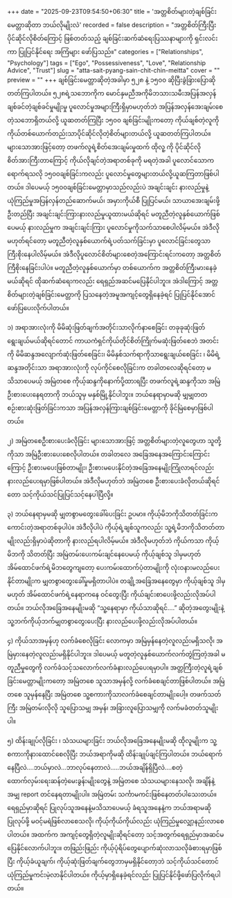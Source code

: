+++
date = "2025-09-23T09:54:50+06:30"
title = 'အတ္တစိတ်များတဲ့ချစ်ခြင်းမေတ္တာဆိုတာ ဘယ်လိုမျိုးလဲ'
recorded = false
description = "အတ္တစိတ်ကြီးပြီး ပိုင်ဆိုင်လိုစိတ်ကြောင့် ဖြစ်တတ်သည့် ချစ်ခြင်းဆက်ဆံရေးပြဿနာများကို ရှင်းလင်းကာ ပြုပြင်နိုင်ရေး အကြံများ ဖော်ပြသည်။"
categories = ["Relationships", "Psychology"]
tags = ["Ego", "Possessiveness", "Love", "Relationship Advice", "Trust"]
slug = "atta-sait-pyang-sain-chit-chin-meitta"
cover = ""
preview = ""
+++
ချစ်ခြင်းမေတ္တာဆိုတဲ့အခါမှာ ၅၂၈ နဲ့ ၁၅၀၀ ဆိုပြီးခွဲခြားပြောဆိုတတ်ကြပါတယ်။ ၅၂၈ရဲ့သဘောကိုက မောင်နှမညီအကိုမိဘသားသမီးအပြန်အလှန်ချစ်ခင်တဲ့ချစ်ခင်မှုမျိုးမှု ပူလောင်မှုအများကြီးရှိမှာမဟုတ်ဘဲ အပြန်အလှန်အေးချမ်းစေတဲ့သဘောရှိတယ်လို့ ယူဆတတ်ကြပြီး ၁၅၀၀ ချစ်ခြင်းမျိုးကတော့ ကိုယ်ချစ်တဲ့လူကို ကိုယ်တစ်ယောက်တည်းသာပိုင်ဆိုင်လိုတဲ့စိတ်များတယ်လို့ ယူဆတတ်ကြပါတယ်။ များသောအားဖြင့်တော့ တဖက်လူရဲ့စိတ်အေးချမ်းမှုထက် ထိုလူ့ ကို ပိုင်ဆိုင်လိုစိတ်အားကြီးတာကြောင့် ကိုယ်လိုချင်တဲ့အရာတစ်ခုကို မရတဲ့အခါ ပူလောင်သောကရောက်ရသလို ၁၅၀၀ချစ်ခြင်းကလည်း ပူလောင်မှုတွေများတယ်လို့ယူဆကြတာဖြစ်ပါတယ်။
ဒါပေမယ့် ၁၅၀၀ချစ်ခြင်းမေတ္တာမှာသည်လည်းပဲ အချင်းချင်း နားလည်မှုနဲ့ ယုံကြည်မှုအပြန်လှန်တည်ဆောက်မယ်၊ အမှားကိုယ်စီ ပြုပြင်မယ်၊ သာယာအေးချမ်းဖို့ဦးတည်ပြီး အချင်းချင်းကြားနားလည်မှုယူထားမယ်ဆိုရင် မတူညီတဲ့လူနှစ်ယောက်ဖြစ်ပေမယ့် နားလည်မှုက အချင်းချင်းကြား ပူလောင်မှုကိုသက်သာစေပါလိမ့်မယ်။ အဲဒီလိုမဟုတ်ရင်တော့ မတူညီတဲ့လူနှစ်ယောက်ရဲ့ပတ်သက်ခြင်းမှာ ပူလောင်ခြင်းတွေသာ ကြီးစိုးနေပါလိမ့်မယ်။ အဲဒီလိုပူလောင်စိတ်များစေတဲ့အကြောင်းရင်းကတော့ အတ္တစိတ်ကြီစိုးနေခြင်းပါပဲ။ မတူညီတဲ့လူနှစ်ယောက်မှာ တစ်ယောက်က အတ္တစိတ်ကြီးမားနေခဲ့မယ်ဆိုရင် ထိုဆက်ဆံရေးကလည်း ရေရှည်အဆင်မပြေနိုင်ပါဘူး။ အဲဒါကြောင့် အတ္တစိတ်များတဲ့ချစ်ခြင်းမေတ္တာကို ပြသနေတဲ့အမူအကျင့်တွေရှိနေခဲ့ရင် ပြုပြင်နိုင်အောင်ဖော်ပြပေးလိုက်ပါတယ်။

၁) အရာအားလုံးကို မိမိဆုံးဖြတ်ချက်အတိုင်းသာလိုက်နာစေခြင်း
တခုခုဆုံးဖြတ်ရွေးချယ်မယ်ဆိုရင်တောင် ကာယကံရှင်ကိုယ်တိုင်စိတ်ကြိုက်မဆုံးဖြတ်စေဘဲ အတင်းကို မိမိဆန္ဒအလျောက်ဆုံးဖြတ်စေခြင်း၊ မိမိနှစ်သက်ရာကိုသာရွေးချယ်စေခြင်း ၊ မိမိရဲ့ဆန္ဒအတိုင်းသာ အရာအားလုံးကို လုပ်ကိုင်စေလိုခြင်းက တခါတလေဆိုရင်တော့ မသိသာပေမယ့် အမြဲတစေ ကိုယ့်ဆန္ဒကိုနောက်ပို့ထားရပြီး တဖက်လူရဲ့ဆန္ဒကိုသာ အမြဲဦးစားပေးနေရတာကို ဘယ်သူမှ မနှစ်မြို့နိုင်ပါဘူး။ ဘယ်နေရာမှာမဆို မျှမျှတတ စဉ်းစားဆုံးဖြတ်ခြင်းကသာ အပြန်အလှန်ကြားချစ်ခြင်းမေတ္တာကို ခိုင်မြဲစေမှာဖြစ်ပါတယ်။

၂) အမြဲတစေဦးစားပေးခံလိုခြင်း
များသောအားဖြင့် အတ္တစိတ်များတဲ့လူတွေဟာ သူတို့ကိုသာ အမြဲဦးစားပေးစေလိုပါတယ်။ တခါတလေ အခြေအနေအကြောင်းကြောင်းကြောင့် ဦးစားမပေးဖြစ်တာမျိုး၊ ဦးစားမပေးနိုင်တဲ့အခြေအနေမျိုးကြုံလာရင်လည်း နားလည်ပေးရမှာဖြစ်ပါတယ်။ အဲဒီလိုမဟုတ်ဘဲ အမြဲတစေ ဦးစားပေးခံလိုတယ်ဆိုရင်တော သင့်ကိုယ်သင်ပြုပြင်သင့်နေပါပြီလို့။

၃) ဘယ်နေရာမှမဆို မျှတစွာမတွေးခေါ်ပေးခြင်း
ဥပမာ။ ကိုယ့်မိဘကိုသိတတ်ခြင်းက ကောင်းတဲ့အရာတစ်ခုပါပဲ။ အဲဒီလိုပါပဲ ကိုယ့်ရဲ့ချစ်သူကလည်း သူ့ရဲ့မိဘကိုသိတတ်တာမျိုးလည်းရှိမှာပဲဆိုတာကို နားလည်ရပါလိမ့်မယ်။ အဲဒီလိုမဟုတ်ဘဲ ကိုယ်ကသာ ကိုယ့်မိဘကို သိတတ်ပြီး အမြဲတမ်းပေးကမ်းချင်နေပေမယ့် ကိုယ့်ချစ်သူ ဒါမှမဟုတ်အိမ်ထောင်ဖက်ရဲ့မိဘတွေကျတော့ ပေးကမ်းထောက်ပံ့တာမျိုးကို လုံးဝနားမလည်ပေးနိုင်တာမျိုးက မျှတစွာတွေးခေါ်မှုမရှိတာပါပဲ။ တချို့အခြေအနေတွေမှာ ကိုယ့်ချစ်သူ ဒါမှမဟုတ် အိမ်ထောင်ဖက်ရဲ့နေရာကနေ ဝင်တွေးပြီး ကိုယ်ချင်းစာပေးဖို့လည်းလိုအပ်ပါတယ်။ ဘယ်လိုအခြေအနေမျိုးမဆို “သူ့နေရာမှာ ကိုယ်သာဆိုရင်….” ဆိုတဲ့အတွေးမျိုးနဲ့ သူ့ဘက်ကိုယ့်ဘက်မျှတစွာတွေးပေးပြီး နားလည်ပေးဖို့လည်းလိုအပ်ပါတယ်။

၄) ကိုယ်သာအမှန်ဟု လက်ခံစေလိုခြင်း
လောကမှာ အမြဲမှန်နေတဲ့လူလည်းမရှိသလို၊ အမြဲမှားနေတဲ့လူလည်းမရှိနိုင်ပါဘူး။ ဒါပေမယ့် မတူတဲ့လူနှစ်ယောက်လက်တွဲကြတဲ့အခါ မတူညီမှုတွေကို လက်ခံသင့်သလောက်လက်ခံနားလည်ပေးရမှာပါ။ အတ္တကြီးတဲ့လူရဲ့ချစ်ခြင်းမေတ္တာမျိုးကတော့ အမြဲတစေ သူသာအမှန်လို့ လက်ခံစေချင်တာဖြစ်ပါတယ်။ အမြဲတစေ သူမှန်နေပြီး အမြဲတစေ သူ့စကားကိုသာလက်ခံစေချင်တာမျိုးပေါ့။ တဖက်သတ်ကြီး အမြဲတမ်းလိုလို သူပြောသမျှ အမှန်၊ အခြားလူပြောသမျှကို လက်မခံတတ်သူမျိုးပါ။

၅) ထိန်းချုပ်လိုခြင်း ၊ သံသယများခြင်း
ဘယ်လိုအခြေအနေမျိုးမဆို ထိုလူမျိုးက သူ့စကားကိုနားထောင်စေလိုပြီး ဘယ်အရာကိုမဆို ထိန်းချုပ်ချင်ကြပါတယ်။ ဘယ်ရောက်နေပြီလဲ….ဘယ်မှာလဲ…ဘာလုပ်နေတာလဲ…..ဘယ်အချိန်ရှိပြီလဲ….စတဲ့ ထောက်လှမ်းရေးဆန်တဲ့မေးခွန်းမျိုးတွေနဲ့ အမြဲတစေ သံသယများနေသလို၊ အချိန်နဲ့အမျှ report တင်နေရတာမျိုးပါ။ အမြဲတမ်း သင်္ကာမကင်းဖြစ်နေတတ်ပါသေးတယ်။ ရေရှည်မှာဆိုရင် ပြုလုပ်သူအနေနဲ့မသိသာပေမယ့် ခံရသူအနေနဲ့က ဘယ်အရာမဆို ပြုလုပ်ဖို့ မဝင့်မရဲဖြစ်လာစေသလို၊ ကိုယ့်ကိုယ်ကိုယ်လည်း ယုံကြည်မှုလျှော့နည်းလာစေပါတယ်။
အထက်က အကျင့်တွေရှိတဲ့လူမျိုးဆိုရင်တော့ သင့်အတွက်ရေရှည်မှာအဆင်မပြေနိုင်လောက်ပါဘူး။ တဖြည်းဖြည်း ကိုယ့်ပုံရိပ်တွေပျောက်ဆုံးလာသလိုခံစားရမှာဖြစ်ပြီး ကိုယ့်ခံယူချက်၊ ကိုယ့်ဆုံးဖြတ်ချက်တွေဘာမှမရှိနိုင်တော့ဘဲ သင့်ကိုယ်သင်တောင်ယုံကြည်မှုကင်းမဲ့လာနိုင်ပါတယ်။ ကိုယ့်မှာရှိနေခဲ့ရင်လည်း ပြုပြင်နိုင်ဖို့ဖော်ပြလိုက်ရပါတယ်။ 